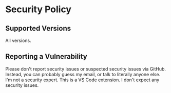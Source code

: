 # Security Policy

## Supported Versions

All versions.

## Reporting a Vulnerability

Please don't report security issues or suspected security issues via GitHub. Instead, you can probably guess my email, or talk to literally anyone else. I'm not a security expert. This is a VS Code extension. I don't expect any security issues.
